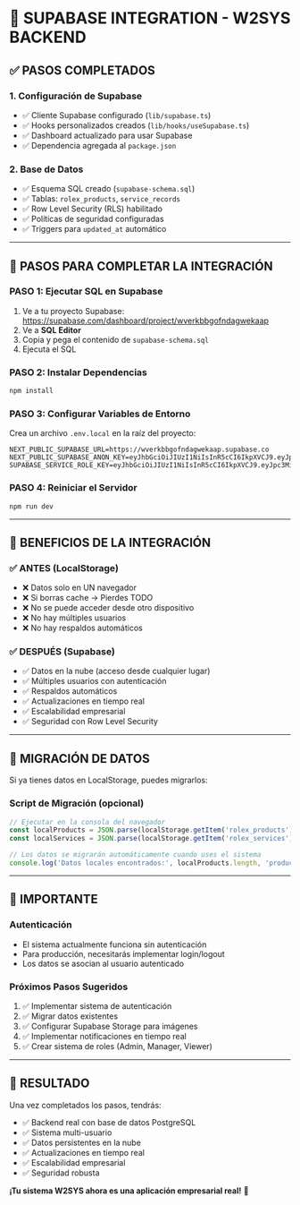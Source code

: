 # 🚀 SUPABASE INTEGRATION - W2SYS BACKEND

## ✅ **PASOS COMPLETADOS**

### 1. **Configuración de Supabase**
- ✅ Cliente Supabase configurado (`lib/supabase.ts`)
- ✅ Hooks personalizados creados (`lib/hooks/useSupabase.ts`)
- ✅ Dashboard actualizado para usar Supabase
- ✅ Dependencia agregada al `package.json`

### 2. **Base de Datos**
- ✅ Esquema SQL creado (`supabase-schema.sql`)
- ✅ Tablas: `rolex_products`, `service_records`
- ✅ Row Level Security (RLS) habilitado
- ✅ Políticas de seguridad configuradas
- ✅ Triggers para `updated_at` automático

---

## 🔧 **PASOS PARA COMPLETAR LA INTEGRACIÓN**

### **PASO 1: Ejecutar SQL en Supabase**
1. Ve a tu proyecto Supabase: https://supabase.com/dashboard/project/wverkbbgofndagwekaap
2. Ve a **SQL Editor**
3. Copia y pega el contenido de `supabase-schema.sql`
4. Ejecuta el SQL

### **PASO 2: Instalar Dependencias**
```bash
npm install
```

### **PASO 3: Configurar Variables de Entorno**
Crea un archivo `.env.local` en la raíz del proyecto:
```env
NEXT_PUBLIC_SUPABASE_URL=https://wverkbbgofndagwekaap.supabase.co
NEXT_PUBLIC_SUPABASE_ANON_KEY=eyJhbGciOiJIUzI1NiIsInR5cCI6IkpXVCJ9.eyJpc3MiOiJzdXBhYmFzZSIsInJlZiI6Ind2ZXJrYmJnb2ZuZGFnd2VrYWFwIiwicm9sZSI6ImFub24iLCJpYXQiOjE3NTkzMjU4NzcsImV4cCI6MjA3NDkwMTg3N30.rwcM7tcbSEFtIlQ6TDFkiEIguW2VUT8ba01fQzTehKQ
SUPABASE_SERVICE_ROLE_KEY=eyJhbGciOiJIUzI1NiIsInR5cCI6IkpXVCJ9.eyJpc3MiOiJzdXBhYmFzZSIsInJlZiI6Ind2ZXJrYmJnb2ZuZGFnd2VrYWFwIiwicm9sZSI6InNlcnZpY2Vfcm9sZSIsImlhdCI6MTc1OTMyNTg3NywiZXhwIjoyMDc0OTAxODc3fQ.VvvBZXaihtbnrxyGmFz7hWWcWFWRfBvpxWwhy2HIx_c
```

### **PASO 4: Reiniciar el Servidor**
```bash
npm run dev
```

---

## 🎯 **BENEFICIOS DE LA INTEGRACIÓN**

### ✅ **ANTES (LocalStorage)**
- ❌ Datos solo en UN navegador
- ❌ Si borras cache → Pierdes TODO
- ❌ No se puede acceder desde otro dispositivo
- ❌ No hay múltiples usuarios
- ❌ No hay respaldos automáticos

### ✅ **DESPUÉS (Supabase)**
- ✅ Datos en la nube (acceso desde cualquier lugar)
- ✅ Múltiples usuarios con autenticación
- ✅ Respaldos automáticos
- ✅ Actualizaciones en tiempo real
- ✅ Escalabilidad empresarial
- ✅ Seguridad con Row Level Security

---

## 🔄 **MIGRACIÓN DE DATOS**

Si ya tienes datos en LocalStorage, puedes migrarlos:

### **Script de Migración** (opcional)
```javascript
// Ejecutar en la consola del navegador
const localProducts = JSON.parse(localStorage.getItem('rolex_products') || '[]');
const localServices = JSON.parse(localStorage.getItem('rolex_services') || '[]');

// Los datos se migrarán automáticamente cuando uses el sistema
console.log('Datos locales encontrados:', localProducts.length, 'productos');
```

---

## 🚨 **IMPORTANTE**

### **Autenticación**
- El sistema actualmente funciona sin autenticación
- Para producción, necesitarás implementar login/logout
- Los datos se asocian al usuario autenticado

### **Próximos Pasos Sugeridos**
1. ✅ Implementar sistema de autenticación
2. ✅ Migrar datos existentes
3. ✅ Configurar Supabase Storage para imágenes
4. ✅ Implementar notificaciones en tiempo real
5. ✅ Crear sistema de roles (Admin, Manager, Viewer)

---

## 🎉 **RESULTADO**

Una vez completados los pasos, tendrás:
- ✅ Backend real con base de datos PostgreSQL
- ✅ Sistema multi-usuario
- ✅ Datos persistentes en la nube
- ✅ Actualizaciones en tiempo real
- ✅ Escalabilidad empresarial
- ✅ Seguridad robusta

**¡Tu sistema W2SYS ahora es una aplicación empresarial real!** 🚀

